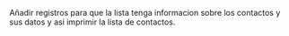Añadir registros para que la lista tenga informacion sobre los contactos y sus datos y asi imprimir la lista de contactos.